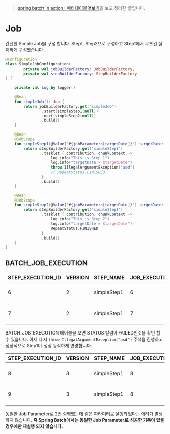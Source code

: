 > [spring batch in action : 메타테이블엿보기](https://github.com/jojoldu/spring-batch-in-action/blob/master/3_%EB%A9%94%ED%83%80%ED%85%8C%EC%9D%B4%EB%B8%94%EC%97%BF%EB%B3%B4%EA%B8%B0.md)을 보고 정리한 글입니다.

# Job
간단한 Simple Job을 구성 합니다. Step1, Step2으로 구성하고 Step1에서 무조건 실패하게 구성했습니다.

```kotlin
@Configuration
class SimpleJobConfiguration(
        private val jobBuilderFactory: JobBuilderFactory,
        private val stepBuilderFactory: StepBuilderFactory
) {
    
    private val log by logger()

    @Bean
    fun simpleJob(): Job {
        return jobBuilderFactory.get("simpleJob")
                .start(simpleStep1(null))
                .next(simpleStep2(null))
                .build()
    }

    @Bean
    @JobScope
    fun simpleStep1(@Value("#{jobParameters[targetDate]}") targetDate: String?): Step {
        return stepBuilderFactory.get("simpleStep1")
                .tasklet { contribution, chunkContext ->
                    log.info("This is Step 1")
                    log.info("targetDate = $targetDate")
                    throw IllegalArgumentException("asd")
                    // RepeatStatus.FINISHED
                }
                .build()
    }

    @Bean
    @JobScope
    fun simpleStep2(@Value("#{jobParameters[targetDate]}") targetDate: String?): Step {
        return stepBuilderFactory.get("simpleStep1")
                .tasklet { contribution, chunkContext ->
                    log.info("This is Step 2")
                    log.info("targetDate = $targetDate")
                    RepeatStatus.FINISHED
                }
                .build()
    }
}
```

## BATCH_JOB_EXECUTION
STEP_EXECUTION_ID | VERSION | STEP_NAME | JOB_EXECUTION_ID | START_TIME | END_TIME | STATUS | COMMIT_COUNT | READ_COUNT | FILTER_COUNT | WRITE_COUNT | READ_SKIP_COUNT | WRITE_SKIP_COUNT | PROCESS_SKIP_COUNT | ROLLBACK_COUNT | EXIT_CODE | EXIT_MESSAGE | LAST_UPDATED
------------------|---------|-----------|------------------|------------|----------|--------|--------------|------------|--------------|-------------|-----------------|------------------|--------------------|----------------|-----------|--------------|-------------
6 | 2 | simpleStep1 | 6 | 2020-01-14 16:35:24 | 2020-01-14 16:35:24 | FAILED | 0 | 0 | 0 | 0 | 0 | 0 | 0 | 1 | FAILED | java.lang.IllegalArgumentException: asd | 2020-01-14 16:35:24
7 | 2 | simpleStep1 | 7 | 2020-01-14 16:40:39 | 2020-01-14 16:40:39 | FAILED | 0 | 0 | 0 | 0 | 0 | 0 | 0 | 1 | FAILED | java.lang.IllegalArgumentException: asd | 2020-01-14 16:40:39

BATCH_JOB_EXECUTION 테이블을 보면 STATUS 칼럼이 FAILED인것을 확인 할 수 있습니다. 이제 다시 `throw IllegalArgumentException("asd")` 주석을 진행하고 정상적으로 Step1이 정상 동작하게 변경합니다.

STEP_EXECUTION_ID | VERSION | STEP_NAME | JOB_EXECUTION_ID | START_TIME | END_TIME | STATUS | COMMIT_COUNT | READ_COUNT | FILTER_COUNT | WRITE_COUNT | READ_SKIP_COUNT | WRITE_SKIP_COUNT | PROCESS_SKIP_COUNT | ROLLBACK_COUNT | EXIT_CODE | EXIT_MESSAGE | LAST_UPDATED
------------------|---------|-----------|------------------|------------|----------|--------|--------------|------------|--------------|-------------|-----------------|------------------|--------------------|----------------|-----------|--------------|-------------
8 | 3 | simpleStep1 | 8 | 2020-01-14 16:41:49 | 2020-01-14 16:41:49 | COMPLETED | 1 | 0 | 0 | 0 | 0 | 0 | 0 | 0 | COMPLETED |  | 2020-01-14 16:41:49
9 | 3 | simpleStep1 | 8 | 2020-01-14 16:41:49 | 2020-01-14 16:41:49 | COMPLETED | 1 | 0 | 0 | 0 | 0 | 0 | 0 | 0 | COMPLETED |  | 2020-01-14 16:41:49

동일한 Job Parameter로 2번 실행했는데 같은 파라미터로 실행되었다는 에러가 발생하지 않습니다. **즉 Spring Batch에서는 동일한 Job Parameter로 성공한 기록이 있을 경우에만 재실행 되지 않습니다.**